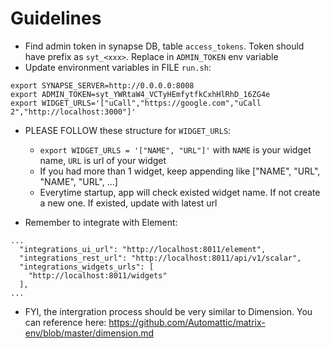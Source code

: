 # Guidelines
- Find admin token in synapse DB, table `access_tokens`. Token should have prefix as `syt_<xxx>`. Replace in `ADMIN_TOKEN` env variable
- Update environment variables in FILE `run.sh`:
```
export SYNAPSE_SERVER=http://0.0.0.0:8008
export ADMIN_TOKEN=syt_YWRtaW4_VCTyHEmfytfkCxhHlRhD_16ZG4e
export WIDGET_URLS='["uCall","https://google.com","uCall 2","http://localhost:3000"]'
```
- PLEASE FOLLOW these structure for `WIDGET_URLS`:
  - `export WIDGET_URLS = '["NAME", "URL"]'` with `NAME` is your widget name, `URL` is url of your widget
  - If you had more than 1 widget, keep appending like ["NAME", "URL", "NAME", "URL", ...]
  - Everytime startup, app will check existed widget name. If not create a new one. If existed, update with latest url

- Remember to integrate with Element:
```
...
  "integrations_ui_url": "http://localhost:8011/element",
  "integrations_rest_url": "http://localhost:8011/api/v1/scalar",
  "integrations_widgets_urls": [
    "http://localhost:8011/widgets"
  ],
...
```

- FYI, the intergration process should be very similar to Dimension. You can reference here: https://github.com/Automattic/matrix-env/blob/master/dimension.md